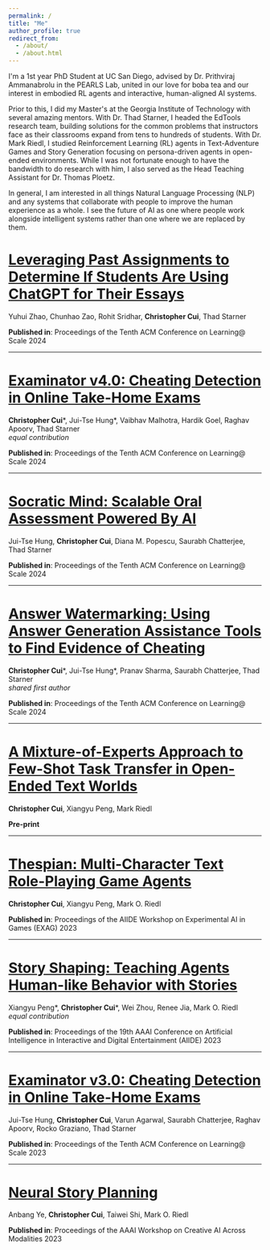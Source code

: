 ```yaml
---
permalink: /
title: "Me"
author_profile: true
redirect_from: 
  - /about/
  - /about.html
---
```


I'm a 1st year PhD Student at UC San Diego, advised by Dr. Prithviraj Ammanabrolu in the PEARLS Lab, united in our love for boba tea and our interest in embodied RL agents and interactive, human-aligned AI systems. 

Prior to this, I did my Master's at the Georgia Institute of Technology with several amazing mentors. With Dr. Thad Starner, I headed the EdTools research team, building solutions for the common problems that instructors face as their classrooms expand from tens to hundreds of students. With Dr. Mark Riedl, I studied Reinforcement Learning (RL) agents in Text-Adventure Games and Story Generation focusing on persona-driven agents in open-ended environments. While I was not fortunate enough to have the bandwidth to do research with him, I also served as the Head Teaching Assistant for Dr. Thomas Ploetz. 

In general, I am interested in all things Natural Language Processing (NLP) and any systems that collaborate with people to improve the human experience as a whole. I see the future of AI as one where people work alongside intelligent systems rather than one where we are replaced by them.

# [Leveraging Past Assignments to Determine If Students Are Using ChatGPT for Their Essays](https://dl.acm.org/doi/pdf/10.1145/3657604.3664707)

Yuhui Zhao, Chunhao Zao, Rohit Sridhar, **Christopher Cui**, Thad Starner

**Published in**: Proceedings of the Tenth ACM Conference on Learning@ Scale 2024

---

# [Examinator v4.0: Cheating Detection in Online Take-Home Exams](https://dl.acm.org/doi/pdf/10.1145/3657604.3664659)

**Christopher Cui***, Jui-Tse Hung*, Vaibhav Malhotra, Hardik Goel, Raghav Apoorv, Thad Starner  
*equal contribution*

**Published in**: Proceedings of the Tenth ACM Conference on Learning@ Scale 2024

---

# [Socratic Mind: Scalable Oral Assessment Powered By AI](https://dl.acm.org/doi/pdf/10.1145/3657604.3664661)

Jui-Tse Hung, **Christopher Cui**, Diana M. Popescu, Saurabh Chatterjee, Thad Starner

**Published in**: Proceedings of the Tenth ACM Conference on Learning@ Scale 2024

---

# [Answer Watermarking: Using Answer Generation Assistance Tools to Find Evidence of Cheating](https://dl.acm.org/doi/pdf/10.1145/3657604.3664712)

**Christopher Cui***, Jui-Tse Hung*, Pranav Sharma, Saurabh Chatterjee, Thad Starner  
*shared first author*

**Published in**: Proceedings of the Tenth ACM Conference on Learning@ Scale 2024

---

# [A Mixture-of-Experts Approach to Few-Shot Task Transfer in Open-Ended Text Worlds](https://arxiv.org/pdf/2405.06059)

**Christopher Cui**, Xiangyu Peng, Mark Riedl

**Pre-print**

---

# [Thespian: Multi-Character Text Role-Playing Game Agents](https://arxiv.org/abs/2308.01872)

**Christopher Cui**, Xiangyu Peng, Mark O. Riedl

**Published in**: Proceedings of the AIIDE Workshop on Experimental AI in Games (EXAG) 2023

---

# [Story Shaping: Teaching Agents Human-like Behavior with Stories](https://ojs.aaai.org/index.php/AIIDE/article/view/27528)

Xiangyu Peng*, **Christopher Cui***, Wei Zhou, Renee Jia, Mark O. Riedl  
*equal contribution*

**Published in**: Proceedings of the 19th AAAI Conference on Artificial Intelligence in Interactive and Digital Entertainment (AIIDE) 2023

---

# [Examinator v3.0: Cheating Detection in Online Take-Home Exams](https://dl.acm.org/doi/pdf/10.1145/3573051.3596196)

Jui-Tse Hung, **Christopher Cui**, Varun Agarwal, Saurabh Chatterjee, Raghav Apoorv, Rocko Graziano, Thad Starner

**Published in**: Proceedings of the Tenth ACM Conference on Learning@ Scale 2023

---

# [Neural Story Planning](https://openreview.net/forum?id=cLBEKlu5WZK)

Anbang Ye, **Christopher Cui**, Taiwei Shi, Mark O. Riedl

**Published in**: Proceedings of the AAAI Workshop on Creative AI Across Modalities 2023


